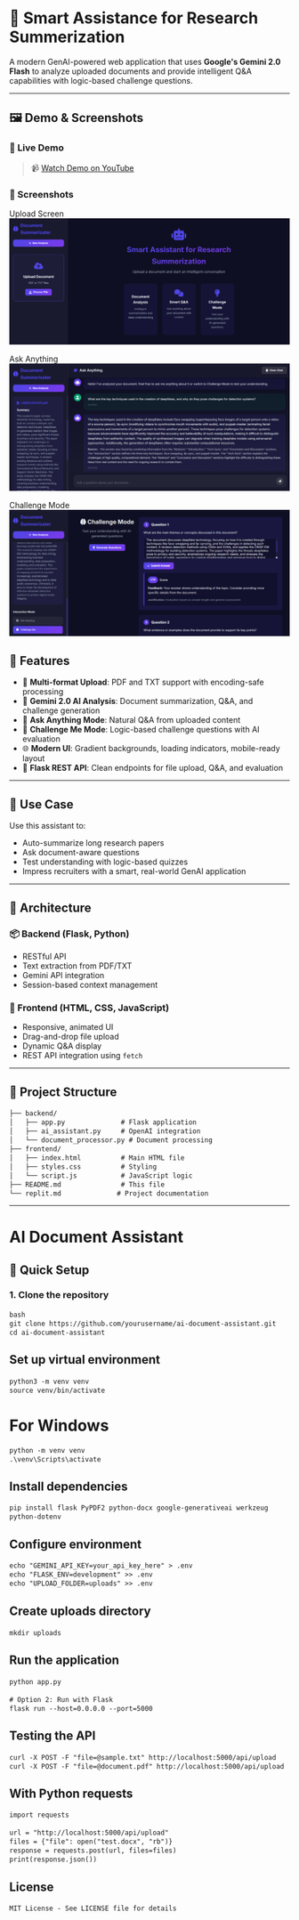 # 🌟 Smart Assistance for Research Summerization

A modern GenAI-powered web application that uses **Google's Gemini 2.0 Flash** to analyze uploaded documents and provide intelligent Q&A capabilities with logic-based challenge questions.

---

## 🖼️ Demo & Screenshots

### 🔹 Live Demo
> 📹 [Watch Demo on YouTube](https://www.youtube.com/watch?v=p1P1N8Yg4qg)

### 🔸 Screenshots
Upload Screen 
![Alt Text](UploadFile.png)

Ask Anything
![Alt Text](Ask_Anything.png)

Challenge Mode
![Alt Text](QuestionAnswer.png)



## 🚀 Features

- 📄 **Multi-format Upload**: PDF and TXT support with encoding-safe processing
- 🤖 **Gemini 2.0 AI Analysis**: Document summarization, Q&A, and challenge generation
- 💬 **Ask Anything Mode**: Natural Q&A from uploaded content
- 🧩 **Challenge Me Mode**: Logic-based challenge questions with AI evaluation
- 🌐 **Modern UI**: Gradient backgrounds, loading indicators, mobile-ready layout
- 🔧 **Flask REST API**: Clean endpoints for file upload, Q&A, and evaluation

---

## 🧠 Use Case

Use this assistant to:
- Auto-summarize long research papers
- Ask document-aware questions
- Test understanding with logic-based quizzes
- Impress recruiters with a smart, real-world GenAI application

---

## 🧱 Architecture

### 📦 Backend (Flask, Python)
- RESTful API
- Text extraction from PDF/TXT
- Gemini API integration
- Session-based context management

### 🎨 Frontend (HTML, CSS, JavaScript)
- Responsive, animated UI
- Drag-and-drop file upload
- Dynamic Q&A display
- REST API integration using `fetch`

---

## 📂 Project Structure
```
├── backend/
│   ├── app.py              # Flask application
│   ├── ai_assistant.py     # OpenAI integration
│   └── document_processor.py # Document processing
├── frontend/
│   ├── index.html          # Main HTML file
│   ├── styles.css          # Styling
│   └── script.js           # JavaScript logic
├── README.md               # This file
└── replit.md              # Project documentation
```

---

# AI Document Assistant

## 🚀 Quick Setup

### 1. Clone the repository
```
bash
git clone https://github.com/yourusername/ai-document-assistant.git
cd ai-document-assistant
```
## Set up virtual environment
```
python3 -m venv venv
source venv/bin/activate
```
# For Windows
```
python -m venv venv
.\venv\Scripts\activate
```

## Install dependencies
```
pip install flask PyPDF2 python-docx google-generativeai werkzeug python-dotenv
```

## Configure environment
```
echo "GEMINI_API_KEY=your_api_key_here" > .env
echo "FLASK_ENV=development" >> .env
echo "UPLOAD_FOLDER=uploads" >> .env
```

## Create uploads directory
```mkdir uploads ```


## Run the application
```
python app.py

# Option 2: Run with Flask
flask run --host=0.0.0.0 --port=5000
```

## Testing the API
```
curl -X POST -F "file=@sample.txt" http://localhost:5000/api/upload
curl -X POST -F "file=@document.pdf" http://localhost:5000/api/upload
```

## With Python requests
```
import requests

url = "http://localhost:5000/api/upload"
files = {"file": open("test.docx", "rb")}
response = requests.post(url, files=files)
print(response.json())
```

## License
```
MIT License - See LICENSE file for details
```





